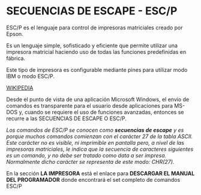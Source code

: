 # SECUENCIAS DE ESCAPE - ESC/P

ESC/P es el lenguaje para control de impresoras matriciales creado por Epson. 

Es un lenguaje simple, sofisticado y eficiente que permite utilizar una impresora matricial haciendo uso de todas las funciones predefinidas en fábrica. 

Este tipo de impresora es configurable mediante pines para utilizar modo IBM o modo ESC/P.

[WIKIPEDIA](https://es.wikipedia.org/wiki/ESC/P)

Desde el punto de vista de una aplicación Microsoft Windows, el envío de comandos es transparente para el usuario desde aplicaciones para MS-DOS y, cuando 
se requiere el uso de funciones avanzadas, entonces se recurre a las SECUENCIAS DE ESCAPE O ESC/P.

*Los comandos de ESC/P se conocen como **secuencias de escape** y es porque muchos comandos comienzan con el carácter 27 de la tabla ASCII. Este carácter no es visible, ni imprimible en pantalla pero, a nivel de las impresoras matriciales, le indica que la secuencia de caracteres siguientes es un comando, y no debe ser tratado como data a ser impresa. Normalmente dicho carácter se representa de este modo: CHR(27).*

En la sección **LA IMPRESORA** está el enlace para **DESCARGAR EL MANUAL DEL PROGRAMADOR** donde encontrará el set completo de comandos ESC/P


